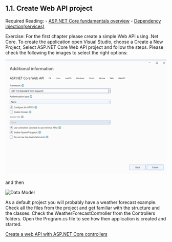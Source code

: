 ## 1.1. Create Web API project

   Required Reading:
    - [ASP.NET Core fundamentals overview](https://learn.microsoft.com/en-us/aspnet/core/fundamentals/?view=aspnetcore-7.0&tabs=linux)
    - [Dependency injection(services)](https://learn.microsoft.com/en-us/aspnet/core/fundamentals/dependency-injection?view=aspnetcore-7.0)

   Exercise:
   For the first chapter please create a simple Web API using .Net Core.
   To create the application open Visual Studio, choose a Create a New Project, Select ASP.NET Core Web API project and follow the steps. Please check the following the images to select the right options: 

   ![Data Model](https://github.com/msg-CareerPaths/csharp-training/blob/main/resources/images/web_api_1.png)

   and then 

   ![Data Model](https://github.com/msg-CareerPaths/csharp-training/blob/main/resources/images/web_api_2.png)
   
   As a default project you will probably have a weather forecast example.
   Check all the files from the project and get familiar with the structure and the classes.
   Check the WeatherForecastController from the Controllers folders.
   Open the Program.cs file to see how then application is created and started.
    
   
   [Create a web API with ASP.NET Core controllers](https://learn.microsoft.com/ro-ro/training/modules/build-web-api-aspnet-core/?WT.mc_id=dotnet-35129-website)
